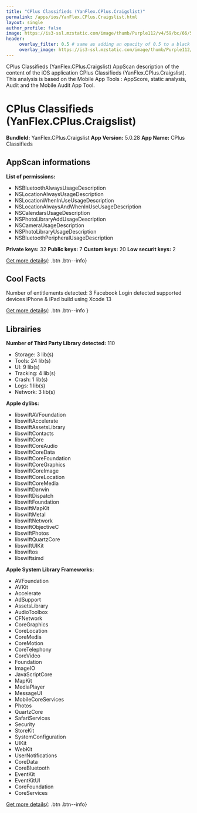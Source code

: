 ```yaml
---
title: "CPlus Classifieds (YanFlex.CPlus.Craigslist)"
permalink: /apps/ios/YanFlex.CPlus.Craigslist.html
layout: single
author_profile: false
image: https://is3-ssl.mzstatic.com/image/thumb/Purple112/v4/59/bc/66/59bc6646-e7a8-aa73-a20d-1f8d1aefe14b/AppIcon-0-0-1x_U007emarketing-0-0-0-7-0-0-sRGB-0-0-0-GLES2_U002c0-512MB-85-220-0-0.png/512x512bb.jpg
header: 
     overlay_filter: 0.5 # same as adding an opacity of 0.5 to a black background
     overlay_image: https://is3-ssl.mzstatic.com/image/thumb/Purple112/v4/59/bc/66/59bc6646-e7a8-aa73-a20d-1f8d1aefe14b/AppIcon-0-0-1x_U007emarketing-0-0-0-7-0-0-sRGB-0-0-0-GLES2_U002c0-512MB-85-220-0-0.png/512x512bb.jpg
---
```

CPlus Classifieds (YanFlex.CPlus.Craigslist) AppScan description of the content of the iOS application CPlus Classifieds (YanFlex.CPlus.Craigslist). This analysis is based on the Mobile App Tools : AppScore, static analysis, Audit and the Mobile Audit App Tool.

# CPlus Classifieds (YanFlex.CPlus.Craigslist)

**BundleId:** YanFlex.CPlus.Craigslist
**App Version:** 5.0.28
**App Name:** CPlus Classifieds


## AppScan informations 

**List of permissions:** 
- NSBluetoothAlwaysUsageDescription
- NSLocationAlwaysUsageDescription
- NSLocationWhenInUseUsageDescription
- NSLocationAlwaysAndWhenInUseUsageDescription
- NSCalendarsUsageDescription
- NSPhotoLibraryAddUsageDescription
- NSCameraUsageDescription
- NSPhotoLibraryUsageDescription
- NSBluetoothPeripheralUsageDescription
  
  
**Private keys:** 32
**Public keys:** 7
**Custom keys:** 20
**Low securit keys:** 2
  
[Get more details](/pricing.html){: .btn .btn--info}

## Cool Facts

Number of entitlements detected: 3
Facebook Login detected
supported devices iPhone & iPad
build using Xcode 13
  
[Get more details](/pricing.html){: .btn .btn--info }

## Librairies 
**Number of Third Party Library detected:** 110
- Storage: 3 lib(s)
- Tools: 24 lib(s)
- UI: 9 lib(s)
- Tracking: 4 lib(s)
- Crash: 1 lib(s)
- Logs: 1 lib(s)
- Network: 3 lib(s)


**Apple dylibs:**
- libswiftAVFoundation
- libswiftAccelerate
- libswiftAssetsLibrary
- libswiftContacts
- libswiftCore
- libswiftCoreAudio
- libswiftCoreData
- libswiftCoreFoundation
- libswiftCoreGraphics
- libswiftCoreImage
- libswiftCoreLocation
- libswiftCoreMedia
- libswiftDarwin
- libswiftDispatch
- libswiftFoundation
- libswiftMapKit
- libswiftMetal
- libswiftNetwork
- libswiftObjectiveC
- libswiftPhotos
- libswiftQuartzCore
- libswiftUIKit
- libswiftos
- libswiftsimd


**Apple System Library Frameworks:**
- AVFoundation
- AVKit
- Accelerate
- AdSupport
- AssetsLibrary
- AudioToolbox
- CFNetwork
- CoreGraphics
- CoreLocation
- CoreMedia
- CoreMotion
- CoreTelephony
- CoreVideo
- Foundation
- ImageIO
- JavaScriptCore
- MapKit
- MediaPlayer
- MessageUI
- MobileCoreServices
- Photos
- QuartzCore
- SafariServices
- Security
- StoreKit
- SystemConfiguration
- UIKit
- WebKit
- UserNotifications
- CoreData
- CoreBluetooth
- EventKit
- EventKitUI
- CoreFoundation
- CoreServices


  
[Get more details](/pricing.html){: .btn .btn--info}

